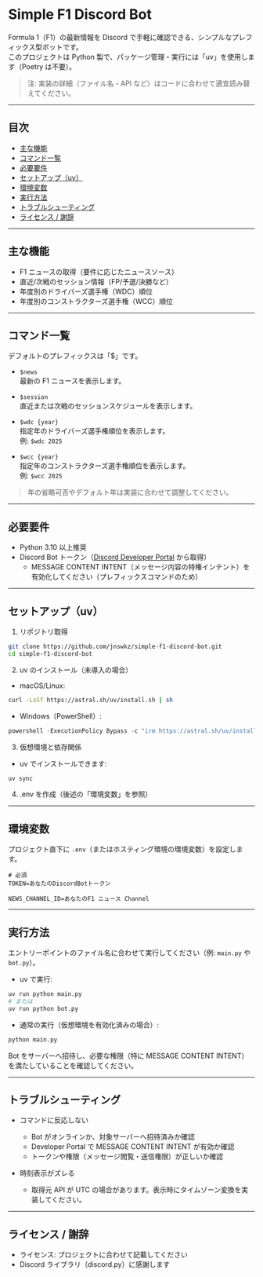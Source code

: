 # Simple F1 Discord Bot

Formula 1（F1）の最新情報を Discord で手軽に確認できる、シンプルなプレフィックス型ボットです。  
このプロジェクトは Python 製で、パッケージ管理・実行には「uv」を使用します（Poetry は不要）。

> 注: 実装の詳細（ファイル名・API など）はコードに合わせて適宜読み替えてください。

---

## 目次

- [主な機能](#主な機能)
- [コマンド一覧](#コマンド一覧)
- [必要要件](#必要要件)
- [セットアップ（uv）](#セットアップuv)
- [環境変数](#環境変数)
- [実行方法](#実行方法)
- [トラブルシューティング](#トラブルシューティング)
- [ライセンス / 謝辞](#ライセンス--謝辞)

---

## 主な機能

- F1 ニュースの取得（要件に応じたニュースソース）
- 直近/次戦のセッション情報（FP/予選/決勝など）
- 年度別のドライバーズ選手権（WDC）順位
- 年度別のコンストラクターズ選手権（WCC）順位

---

## コマンド一覧

デフォルトのプレフィックスは「$」です。

- `$news`  
  最新の F1 ニュースを表示します。

- `$session`  
  直近または次戦のセッションスケジュールを表示します。

- `$wdc {year}`  
  指定年のドライバーズ選手権順位を表示します。  
  例: `$wdc 2025`

- `$wcc {year}`  
  指定年のコンストラクターズ選手権順位を表示します。  
  例: `$wcc 2025`

> 年の省略可否やデフォルト年は実装に合わせて調整してください。

---

## 必要要件

- Python 3.10 以上推奨
- Discord Bot トークン（[Discord Developer Portal](https://discord.com/developers/applications) から取得）
  - MESSAGE CONTENT INTENT（メッセージ内容の特権インテント）を有効化してください（プレフィックスコマンドのため）

---

## セットアップ（uv）

1) リポジトリ取得
```bash
git clone https://github.com/jnswkz/simple-f1-discord-bot.git
cd simple-f1-discord-bot
```

2) uv のインストール（未導入の場合）
- macOS/Linux:
```bash
curl -LsSf https://astral.sh/uv/install.sh | sh
```
- Windows（PowerShell）:
```powershell
powershell -ExecutionPolicy Bypass -c "irm https://astral.sh/uv/install.ps1 | iex"
```

3) 仮想環境と依存関係
- uv でインストールできます:
```bash
uv sync
```

4) .env を作成（後述の「環境変数」を参照）

---

## 環境変数

プロジェクト直下に `.env`（またはホスティング環境の環境変数）を設定します。

```dotenv
# 必須
TOKEN=あなたのDiscordBotトークン

NEWS_CHANNEL_ID=あなたのF1 ニュース Channel
```

---

## 実行方法

エントリーポイントのファイル名に合わせて実行してください（例: `main.py` や `bot.py`）。

- uv で実行:
```bash
uv run python main.py
# または
uv run python bot.py
```

- 通常の実行（仮想環境を有効化済みの場合）:
```bash
python main.py
```

Bot をサーバーへ招待し、必要な権限（特に MESSAGE CONTENT INTENT）を満たしていることを確認してください。

---

## トラブルシューティング

- コマンドに反応しない  
  - Bot がオンラインか、対象サーバーへ招待済みか確認  
  - Developer Portal で MESSAGE CONTENT INTENT が有効か確認  
  - トークンや権限（メッセージ閲覧・送信権限）が正しいか確認

- 時刻表示がズレる  
  - 取得元 API が UTC の場合があります。表示時にタイムゾーン変換を実装してください。

---

## ライセンス / 謝辞

- ライセンス: プロジェクトに合わせて記載してください
- Discord ライブラリ（discord.py）に感謝します



